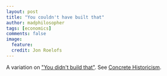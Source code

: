 ```yaml
---
layout: post
title: "You couldn't have built that"
author: madphilosopher
tags: [economics]
comments: false
image:
  feature:
  credit: Jon Roelofs
---
```


A variation on ["You didn't build that"](/you-didnt-build-that). See
[Concrete Historicism](/concrete-historicism).
